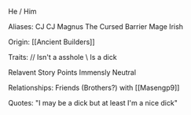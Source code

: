 He / Him

Aliases:
 CJ
 CJ Magnus
 The Cursed Barrier Mage
 Irish
 
Origin: [[Ancient Builders]]

Traits:
 // Isn't a asshole
   \\ Is a dick

Relavent Story Points
 Immensly Neutral

Relationships:
 Friends (Brothers?) with [[Masengp9]]

Quotes:
 "I may be a dick but at least I'm a nice dick"